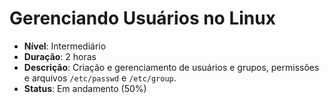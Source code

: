 # Gerenciando Usuários no Linux

- **Nível**: Intermediário
- **Duração**: 2 horas
- **Descrição**: Criação e gerenciamento de usuários e grupos, permissões e arquivos `/etc/passwd` e `/etc/group`.
- **Status**: Em andamento (50%)
